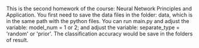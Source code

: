 This is the second homework of the course: Neural Network Principles and Application.
You first need to save the data files in the folder: data, which is in the same path with the python files.
You can run main.py and adjust the variable: model_num = 1 or 2; and adjust the variable: separate_type = 'random' or 'prior'.
The classification accuracy would be save in the folders of result.
